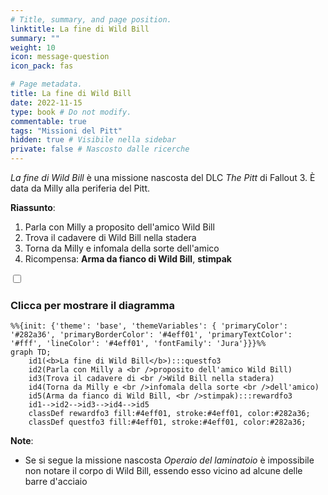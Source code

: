 ```yaml
---
# Title, summary, and page position.
linktitle: La fine di Wild Bill
summary: ""
weight: 10
icon: message-question
icon_pack: fas

# Page metadata.
title: La fine di Wild Bill
date: 2022-11-15
type: book # Do not modify.
commentable: true
tags: "Missioni del Pitt"
hidden: true # Visibile nella sidebar
private: false # Nascosto dalle ricerche
---
```


<div class="fo3">

*La fine di Wild Bill* è una missione nascosta del DLC *The Pitt* di Fallout 3. È data da Milly alla periferia del Pitt.

**Riassunto**:
1. Parla con Milly a proposito dell'amico Wild Bill
2. Trova il cadavere di Wild Bill nella stadera
3. Torna da Milly e infomala della sorte dell'amico
4. Ricompensa: **Arma da fianco di Wild Bill**, **stimpak**


<section class="chart-collapse">
<input type="checkbox" name="collapse2" id="handle2">
<h3 class="handle">
<label for="handle2">Clicca per mostrare il diagramma</label>
</h3>
<div class="content">

```mermaid
%%{init: {'theme': 'base', 'themeVariables': { 'primaryColor': '#282a36', 'primaryBorderColor': '#4eff01', 'primaryTextColor': '#fff', 'lineColor': '#4eff01', 'fontFamily': 'Jura'}}}%%
graph TD;
    id1(<b>La fine di Wild Bill</b>):::questfo3
    id2(Parla con Milly a <br />proposito dell'amico Wild Bill)
    id3(Trova il cadavere di <br />Wild Bill nella stadera)
    id4(Torna da Milly e <br />infomala della sorte <br />dell'amico)
    id5(Arma da fianco di Wild Bill, <br />stimpak):::rewardfo3
    id1-->id2-->id3-->id4-->id5
    classDef rewardfo3 fill:#4eff01, stroke:#4eff01, color:#282a36;
    classDef questfo3 fill:#4eff01, stroke:#4eff01, color:#282a36;
```

</div>
</section>



**Note**:
- Se si segue la missione nascosta *Operaio del laminatoio* è impossibile non notare il corpo di Wild Bill, essendo esso vicino ad alcune delle barre d'acciaio



</div>